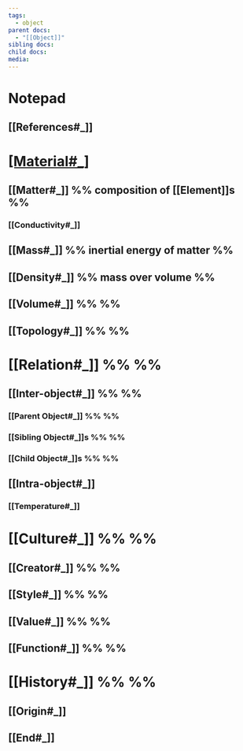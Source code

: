 ```yaml
---
tags:
  - object
parent docs:
  - "[[Object]]"
sibling docs: 
child docs: 
media:
---
```

# Notepad
## [[References#_]]
# [[Material#_]](s)

## [[Matter#_]]  %% composition of [[Element]]s %%
### [[Conductivity#_]]
## [[Mass#_]] %% inertial energy of matter  %%
## [[Density#_]] %% mass over volume %%

## [[Volume#_]] %%  %%
## [[Topology#_]] %%  %%

# [[Relation#_]] %%  %%
## [[Inter-object#_]] %%  %%
### [[Parent Object#_]] %%  %%

### [[Sibling Object#_]]s %%  %%
### [[Child Object#_]]s %%  %%

## [[Intra-object#_]]
### [[Temperature#_]]

# [[Culture#_]] %%  %%
## [[Creator#_]] %%  %%

## [[Style#_]] %%  %%
## [[Value#_]] %%  %%
## [[Function#_]] %%  %%
# [[History#_]] %%  %%
## [[Origin#_]]
## [[End#_]]
 
